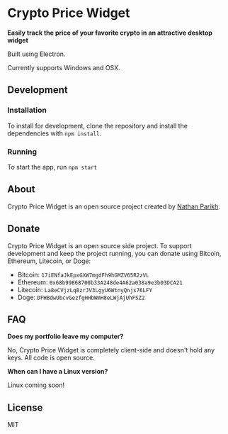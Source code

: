 # Crypto Price Widget

**Easily track the price of your favorite crypto in an attractive desktop widget**

Built using Electron.

Currently supports Windows and OSX.

## Development


### Installation

To install for development, clone the repository and install the dependencies with `npm install`.

### Running

To start the app, run `npm start`

## About

Crypto Price Widget is an open source project created by [Nathan Parikh](https://twitter.com/nathanparikh).

## Donate

Crypto Price Widget is an open source side project. To support development and keep the project running, you can donate using Bitcoin, Ethereum, Litecoin, or Doge:

- Bitcoin: `17iENfaJkEpxGXW7mgdFh9hGMZV65R2zVL`
- Ethereum: `0x68b99868700b33A248de4A62a038a9e3b03DCA21`
- Litecoin: `La8eCVjzLq8zrJV3LgyU6WtnyQnjs76LFY`
- Doge: `DFHBdwUbcvGezfgHHbWmH8eLWjAjUhFSZ2`

## FAQ

**Does my portfolio leave my computer?**

No, Crypto Price Widget is completely client-side and doesn't hold any keys. All code is open source.

**When can I have a Linux version?**

Linux coming soon!

## License

MIT
